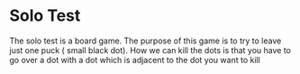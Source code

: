 # Solo Test
The solo test is a board game. The purpose of this game is to try to leave just one puck ( small black dot). How we can kill the dots is that you have to go over a dot with a dot which is adjacent to the dot you want to kill
